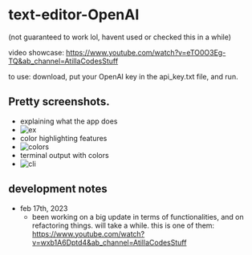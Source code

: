 # text-editor-OpenAI
(not guaranteed to work lol, havent used or checked this in a while)

video showcase: https://www.youtube.com/watch?v=eTO0O3Eg-TQ&ab_channel=AtillaCodesStuff

to use: download, put your OpenAI key in the api_key.txt file, and run.

## Pretty screenshots.
- explaining what the app does
- ![ex](https://user-images.githubusercontent.com/112716905/212252906-05372578-40ee-4801-9f2b-becdb5e56d6d.png)
- color highlighting features
- ![colors](https://user-images.githubusercontent.com/112716905/212252914-7958c25b-e1c7-4144-9797-5b210ee1051d.png)
- terminal output with colors
- ![cli](https://user-images.githubusercontent.com/112716905/212252919-8146bff6-820e-4e84-a115-177472bacc09.png)


## development notes
- feb 17th, 2023
  + been working on a big update in terms of functionalities, and on refactoring things. will take a while. this is one of them: <https://www.youtube.com/watch?v=wxb1A6Dptd4&ab_channel=AtillaCodesStuff>
